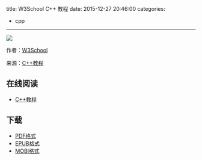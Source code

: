 title: W3School C++ 教程
date: 2015-12-27 20:46:00
categories:
  - cpp
---

![](https://ek8whxe.cloudimg.io/s/width/226/https://www.gitbook.com/cover/book/wizardforcel/w3school-cpp.jpg?build=1450075171339&v=12.0.2)

作者：[W3School](http://www.w3cschool.cc)

来源：[C++教程](http://www.w3cschool.cc/cplusplus/cpp-tutorial.html)

<!--more-->

## 在线阅读 ##

* [C++教程](https://www.gitbook.com/book/wizardforcel/w3school-cpp/details)

## 下载 ##

* [PDF格式](https://www.gitbook.com/download/pdf/book/wizardforcel/w3school-cpp)
* [EPUB格式](https://www.gitbook.com/download/epub/book/wizardforcel/w3school-cpp)
* [MOBI格式](https://www.gitbook.com/download/mobi/book/wizardforcel/w3school-cpp)